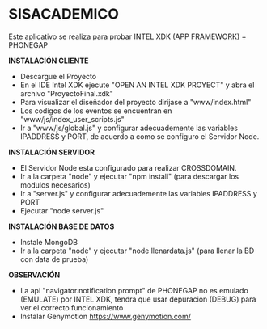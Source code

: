 SISACADEMICO
=====================================================================
Este aplicativo se realiza para probar INTEL XDK (APP FRAMEWORK) + PHONEGAP

**INSTALACIÓN CLIENTE**
* Descargue el Proyecto
* En el IDE Intel XDK ejecute "OPEN AN INTEL XDK PROYECT" y abra el archivo "ProyectoFinal.xdk"
* Para visualizar el diseñador del proyecto dirijase a "www/index.html"
* Los codigos de los eventos se encuentran en "www/js/index_user_scripts.js"
* Ir a "www/js/global.js" y configurar adecuademente las variables IPADDRESS y PORT, de acuerdo a como se configuro el Servidor Node.

**INSTALACIÓN SERVIDOR**
* El Servidor Node esta configurado para realizar CROSSDOMAIN.
* Ir a la carpeta "node" y ejecutar "npm install" (para descargar los modulos necesarios)
* Ir a "server.js" y configurar adecuademente las variables IPADDRESS y PORT
* Ejecutar "node server.js"

**INSTALACIÓN BASE DE DATOS**
* Instale MongoDB
* Ir a la carpeta "node" y ejecutar "node llenardata.js" (para llenar la BD con data de prueba)

**OBSERVACIÓN**
* La api "navigator.notification.prompt" de PHONEGAP no es emulado (EMULATE) por INTEL XDK, tendra que usar depuracion (DEBUG) para ver el correcto funcionamiento
* Instalar Genymotion https://www.genymotion.com/

